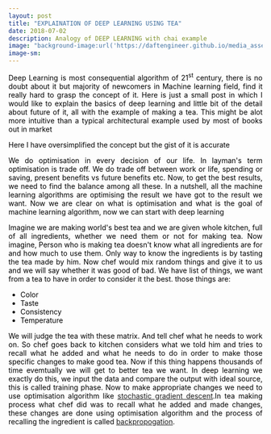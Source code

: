 ```yaml
---
layout: post
title: "EXPLAINATION OF DEEP LEARNING USING TEA"
date: 2018-07-02
description: Analogy of DEEP LEARNING with chai example
image: "background-image:url('https://daftengineer.github.io/media_assets/deepchai.jpg');filter: grayscale(100%);"
image-sm: 
---
```


<div style="color:black;"><p></p>
  <p style="text-align:justify;">Deep Learning is most consequential algorithm of 21<sup>st</sup> century, there is no doubt about it but majority of newcomers in Machine learning field, find it really hard to grasp the concept of it. Here is just a small post in which I would like to explain the basics of deep learning and little bit of the detail about future of it, all with the example of making a tea. This might be alot more intuitive than a typical architectural example used by most of books out in market</p>
  <p style="text-align:justify;">Here I have oversimplified the concept but the gist of it is accurate</p>
  <p style="text-align:justify;">We do optimisation in every decision of our life. In layman's term optimisation is trade off. We do trade off between work or life, spending or saving, present benefits vs future benefits etc. Now, to get the best results, we need to find the balance among all these. In a nutshell, all the machine learning algorithms are optimising the result we have got to the result we want. Now we are clear on what is optimisation and what is the goal of machine learning algorithm, now we can start with deep learning</p>
  <p style="text-align:justify;">Imagine we are making world's best tea and we are given whole kitchen, full of all ingredients, whether we need them or not for making tea. Now imagine, Person who is making tea doesn't know what all ingredients are for and how much to use them. Only way to know the ingredients is by tasting the tea made by him. Now chef would mix random things and give it to us and we will say whether it was good of bad. We have list of things, we want from a tea to have in order to consider it the best. those things are:</p>
  <ul>
    <li>Color</li>
    <li>Taste</li>
    <li>Consistency</li>
    <li>Temperature</li>
  </ul>
 <p style="text-align:justify;">We will judge the tea with these matrix. And tell chef what he needs to work on. So chef goes back to kitchen considers what we told him and tries to recall what he added and what he needs to do in order to make those specific changes to make good tea. Now if this thing happens thousands of time evemtually we will get to better tea we want. In deep learning we exactly do this, we input the data and compare the output with ideal source, this is called training phase. Now to make appropriate changes we need to use optimisation algorithm like <a href="https://en.wikipedia.org/wiki/Stochastic_gradient_descent">stochastic gradient descent</a>.In tea making process what chef did was to recall what he added and made changes, these changes are done using optimisation algorithm and the process of recalling the ingredient is called <a href="https://en.wikipedia.org/wiki/Backpropagation">backpropogation</a>. </p>
</div>

